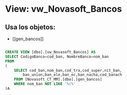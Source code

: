 # View: vw_Novasoft_Bancos

## Usa los objetos:
- [[gen_bancos]]

```sql

CREATE VIEW [dbo].[vw_Novasoft_Bancos] AS
SELECT CodigoBanco=cod_ban, NombreBanco=nom_ban
FROM 
(
	SELECT cod_ban,nom_ban,cod_tra,cod_super,nit_ban,
		ban_union,ban_ele,ban_ec,ban_nacha,cod_banach
	FROM [Novasoft_CT_MM].[dbo].[gen_bancos] 
	WHERE nom_ban NOT LIKE '%(%'
)A

```
